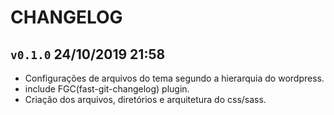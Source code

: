CHANGELOG
====

`v0.1.0` 24/10/2019 21:58
----
 * Configurações de arquivos do tema segundo a hierarquia do wordpress.
 * include FGC(fast-git-changelog) plugin.
 * Criação dos arquivos, diretórios e arquitetura do css/sass.
